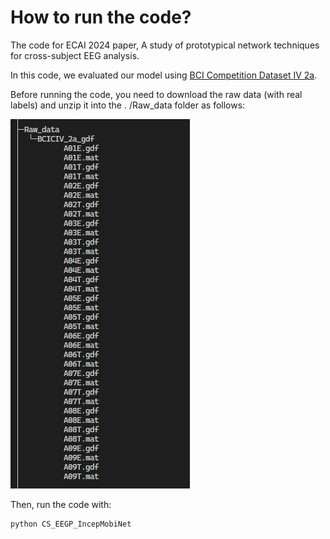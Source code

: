 # How to run the code?

The code for ECAI 2024 paper, A study of prototypical network techniques for cross-subject EEG analysis.

In this code, we evaluated our model using [BCI Competition Dataset IV 2a](https://www.bbci.de/competition/iv/results/).

Before running the code, you need to download the raw data (with real labels) and unzip it into the . /Raw_data folder as follows:

![1721180589759](image/Readme/1721180589759.png)

Then, run the code with:

```text
python CS_EEGP_IncepMobiNet
```
